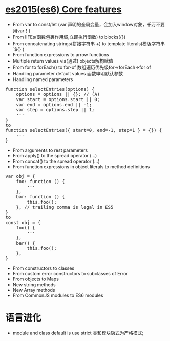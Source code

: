 
# [es2015(es6) Core features](http://exploringjs.com/es6/ch_core-features.html#sec_from-iifes-to-blocks)
* From var to const/let (var 声明的全局变量，会加入window对象，千万不要用var！)
* From IIFEs(函数包裹作用域,立即执行函数) to blocks({})
* From concatenating strings(拼接字符串 +) to template literals(模版字符串\`${}\`)
* From function expressions to arrow functions
* Multiple return values via(通过) objects解构赋值 
* From for to forEach() to for-of 数组遍历优先级for=>forEach=>for of
* Handling parameter default values 函数申明默认参数
* Handling named parameters
<pre>
function selectEntries(options) {
    options = options || {}; // (A)
    var start = options.start || 0;
    var end = options.end || -1;
    var step = options.step || 1;
    ···
}
to 
function selectEntries({ start=0, end=-1, step=1 } = {}) {
    ···
}
</pre>
* From arguments to rest parameters
* From apply() to the spread operator (...)
* From concat() to the spread operator (...) 
* From function expressions in object literals to method definitions
<pre>
var obj = {
    foo: function () {
        ···
    },
    bar: function () {
        this.foo();
    }, // trailing comma is legal in ES5
}
to
const obj = {
    foo() {
        ···
    },
    bar() {
        this.foo();
    },
}
</pre>
* From constructors to classes
* From custom error constructors to subclasses of Error
* From objects to Maps
* New string methods
* New Array methods 
* From CommonJS modules to ES6 modules

# 语言进化
* module and class default is use strict 类和模块隐式为严格模式;


